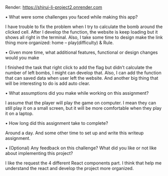 Render: https://shirui-li-project2.onrender.com


•	What were some challenges you faced while making this app?

I have trouble to fix the problem when I try to calculate the bomb around the clicked cell. After I develop the function, the website is keep loading but it shows all right in the terminal. Also, I take some time to design make the link thing more organized: home – play(difficulty) & Rule. 


•	Given more time, what additional features, functional or design changes would you make

I finished the task that right click to add the flag but didn’t calculate the number of left bombs, I might can develop that. Also, I can add the function that can saved data when user left the website. And another big thing that will be interesting to do is add auto clear. 


•	What assumptions did you make while working on this assignment?

I assume that the player will play the game on computer. I mean they can still play it on a small screen, but it will be more comfortable when they play it on a laptop. 


•	How long did this assignment take to complete?

Around a day. And some other time to set up and write this writeup assignment.


•	(Optional) Any feedback on this challenge?  What did you like or not like about implementing this project?

I like the request the 4 different React components part. I think that help me understand the react and develop the project more organized.

